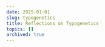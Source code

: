 ```yaml
---
date: 2025-01-01
slug: typogenetics
title: Reflections on Typogenetics
topics: []
archived: true
---
```

